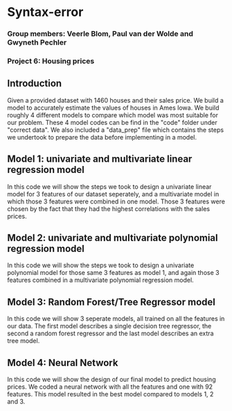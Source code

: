 # Syntax-error

### Group members: Veerle Blom, Paul van der Wolde and Gwyneth Pechler
### Project 6: Housing prices

## Introduction
Given a provided dataset with 1460 houses and their sales price. We build a model to accurately estimate the values of houses in Ames Iowa.
We build roughly 4 different models to compare which model was most suitable for our problem. These 4 model codes can be find in the "code" folder under "correct data". We also included a "data_prep" file which contains the steps we undertook to prepare the data before implementing in a model. 

## Model 1: univariate and multivariate linear regression model
In this code we will show the steps we took to design a univariate linear model for 3 features of our dataset seperately, and a multivariate model in which those 3 features were combined in one model. Those 3 features were chosen by the fact that they had the highest correlations with the sales prices. 

## Model 2: univariate and multivariate polynomial regression model
In this code we will show the steps we took to design a univariate polynomial model for those same 3 features as model 1, and again those 3 features combined in a multivariate polynomial regression model. 

## Model 3: Random Forest/Tree Regressor model
In this code we will show 3 seperate models, all trained on all the features in our data. The first model describes a single decision tree regressor, the second a random forest regressor and the last model describes an extra tree model. 

## Model 4: Neural Network
In this code we will show the design of our final model to predict housing prices. We coded a neural network with all the features and one with 92 features. This model resulted in the best model compared to models 1, 2 and 3. 
